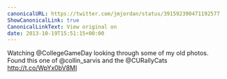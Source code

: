 ```yaml
---
canonicalURL: https://twitter.com/jmjordan/status/391592390471192577
ShowCanonicalLink: true
CanonicalLinkText: View original on
date: 2013-10-19T15:51:15+00:00
---
```

Watching @CollegeGameDay looking through some of my old photos. Found this one of @collin_sarvis and the @CURallyCats http://t.co/WpYx0bV8MI